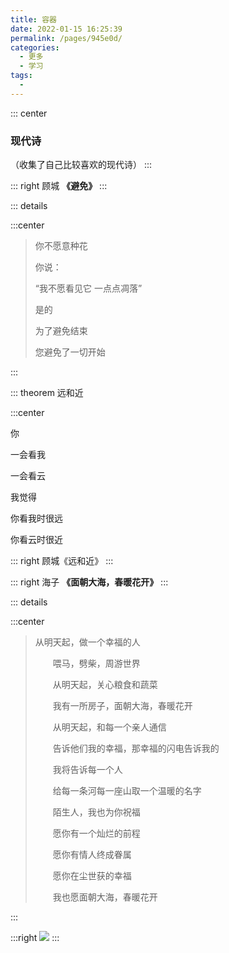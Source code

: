 ```yaml
---
title: 容器
date: 2022-01-15 16:25:39
permalink: /pages/945e0d/
categories:
  - 更多
  - 学习
tags:
  - 
---
```

::: center
  ### 现代诗
（收集了自己比较喜欢的现代诗）
:::

::: right
  顾城 **《避免》**
:::

::: details

:::center

>你不愿意种花 <p>
>你说：  <p>
>“我不愿看见它 一点点凋落”  <p>
>是的  <p>
>为了避免结束  <p>
>您避免了一切开始 <p>

:::

<p>

::: theorem 远和近

:::center

你

一会看我

一会看云

我觉得

你看我时很远

你看云时很近

::: right
顾城《远和近》
:::

<p>

::: right
  海子 **《面朝大海，春暖花开》**
:::

::: details

:::center

>从明天起，做一个幸福的人
>
>　　喂马，劈柴，周游世界
>
>　　从明天起，关心粮食和蔬菜
>
>　　我有一所房子，面朝大海，春暖花开
>
>　　从明天起，和每一个亲人通信
>
>　　告诉他们我的幸福，那幸福的闪电告诉我的
>
>　　我将告诉每一个人
>
>　　给每一条河每一座山取一个温暖的名字
>
>　　陌生人，我也为你祝福
>
>　　愿你有一个灿烂的前程
>
>　　愿你有情人终成眷属
>
>　　愿你在尘世获的幸福
>
>　　我也愿面朝大海，春暖花开

:::



:::right
[![](https://img.shields.io/badge/作者-ldi-orange)](https://ldi123.tk)
:::

